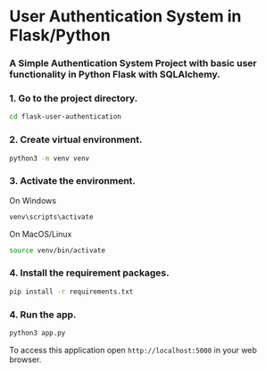 # User Authentication System in Flask/Python

### A Simple Authentication System Project with basic user functionality in Python Flask with SQLAlchemy.


### 1. Go to the project directory.

```bash
cd flask-user-authentication
```

### 2. Create virtual environment.

```bash
python3 -m venv venv
```

### 3. Activate the environment.

On Windows

```bash
venv\scripts\activate
```

On MacOS/Linux

```bash
source venv/bin/activate
```

### 4. Install the requirement packages.

```bash
pip install -r requirements.txt
```

### 4. Run the app.

```bash
python3 app.py
```



To access this application open `http://localhost:5000` in your web browser.
